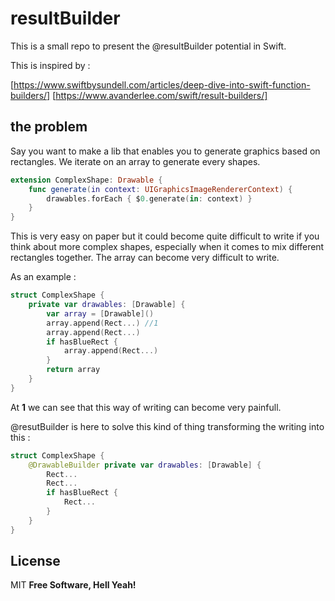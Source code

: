 # resultBuilder

This is a small repo to present the @resultBuilder potential in Swift.

This is inspired by :

[https://www.swiftbysundell.com/articles/deep-dive-into-swift-function-builders/]
[https://www.avanderlee.com/swift/result-builders/]

## the problem

Say you want to make a lib that enables you to generate graphics based on rectangles. We iterate on an array to generate every shapes.

```swift
extension ComplexShape: Drawable {
    func generate(in context: UIGraphicsImageRendererContext) {
        drawables.forEach { $0.generate(in: context) }
    }
}

```

This is very easy on paper but it could become quite difficult to write if you think about more complex shapes, especially when it comes to mix different rectangles together. The array can become very difficult to write.

As an example :

```swift
struct ComplexShape {
    private var drawables: [Drawable] {
        var array = [Drawable]()
        array.append(Rect...) //1
        array.append(Rect...)
        if hasBlueRect {
            array.append(Rect...)
        }
        return array
    }
}

```

At **1** we can see that this way of writing can become very painfull.

@resutBuilder is here to solve this kind of thing transforming the writing into this :

```swift
struct ComplexShape {
    @DrawableBuilder private var drawables: [Drawable] {
        Rect...
        Rect...
        if hasBlueRect {
            Rect...
        }
    }
}

```

## License
MIT
**Free Software, Hell Yeah!**
